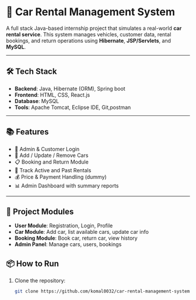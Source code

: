 # 🚗 Car Rental Management System

A full stack Java-based internship project that simulates a real-world **car rental service**. This system manages vehicles, customer data, rental bookings, and return operations using **Hibernate**, **JSP/Servlets**, and **MySQL**.

---

## 🛠️ Tech Stack

- **Backend**: Java, Hibernate (ORM), Spring boot
- **Frontend**: HTML, CSS, React.js
- **Database**: MySQL
- **Tools**: Apache Tomcat, Eclipse IDE, Git,postman

---

## 📚 Features

- 🔐 Admin & Customer Login
- 🚗 Add / Update / Remove Cars
- 📋 Booking and Return Module
- 📅 Track Active and Past Rentals
- 💰 Price & Payment Handling (dummy)
- 📊 Admin Dashboard with summary reports

---

## 📁 Project Modules

- **User Module**: Registration, Login, Profile
- **Car Module**: Add car, list available cars, update car info
- **Booking Module**: Book car, return car, view history
- **Admin Panel**: Manage cars, users, bookings

<!---

## 💻 Screenshots (Optional)
_Add UI screenshots of home page, admin panel, booking form, etc._

--->

## 📦 How to Run

1. Clone the repository:
   ```bash
   git clone https://github.com/komal0032/car-rental-management-system.git
